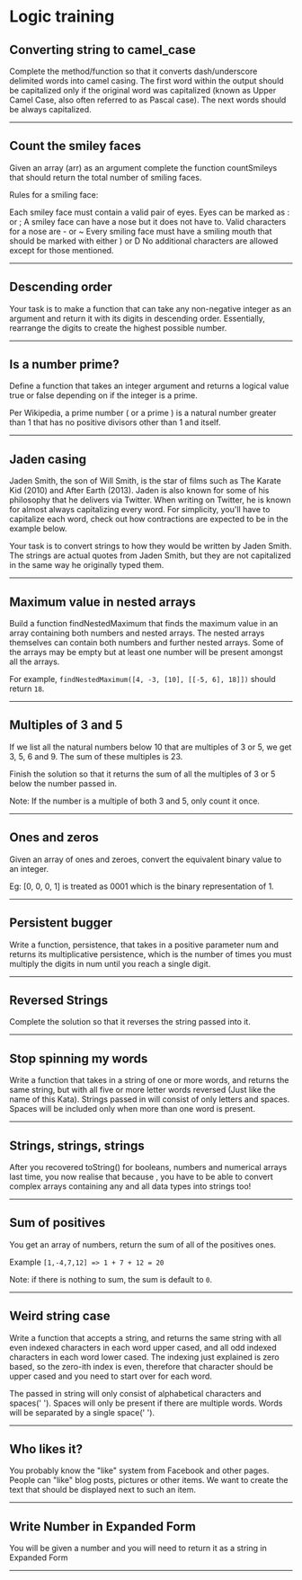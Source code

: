 
# Logic training


## Converting string to camel_case
Complete the method/function so that it converts dash/underscore delimited words into camel casing. The first word within the output should be capitalized only if the original word was capitalized (known as Upper Camel Case, also often referred to as Pascal case). The next words should be always capitalized.

---

## Count the smiley faces
Given an array (arr) as an argument complete the function countSmileys that should return the total number of smiling faces.

Rules for a smiling face:

Each smiley face must contain a valid pair of eyes. Eyes can be marked as : or ;
A smiley face can have a nose but it does not have to. Valid characters for a nose are - or ~
Every smiling face must have a smiling mouth that should be marked with either ) or D
No additional characters are allowed except for those mentioned.

---

## Descending order
Your task is to make a function that can take any non-negative integer as an argument and return it with its digits in descending order. Essentially, rearrange the digits to create the highest possible number.

---

## Is a number prime?
Define a function that takes an integer argument and returns a logical value true or false depending on if the integer is a prime.

Per Wikipedia, a prime number ( or a prime ) is a natural number greater than 1 that has no positive divisors other than 1 and itself.

---

## Jaden casing
Jaden Smith, the son of Will Smith, is the star of films such as The Karate Kid (2010) and After Earth (2013). Jaden is also known for some of his philosophy that he delivers via Twitter. When writing on Twitter, he is known for almost always capitalizing every word. For simplicity, you'll have to capitalize each word, check out how contractions are expected to be in the example below.

Your task is to convert strings to how they would be written by Jaden Smith. The strings are actual quotes from Jaden Smith, but they are not capitalized in the same way he originally typed them.

---

## Maximum value in nested arrays
Build a function findNestedMaximum that finds the maximum value in an array containing both numbers and nested arrays. The nested arrays themselves can contain both numbers and further nested arrays. Some of the arrays may be empty but at least one number will be present amongst all the arrays.

For example, `findNestedMaximum([4, -3, [10], [[-5, 6], 18]])` should return `18`.

---

## Multiples of 3 and 5
If we list all the natural numbers below 10 that are multiples of 3 or 5, we get 3, 5, 6 and 9. The sum of these multiples is 23.

Finish the solution so that it returns the sum of all the multiples of 3 or 5 below the number passed in.

Note: If the number is a multiple of both 3 and 5, only count it once.

---

## Ones and zeros
Given an array of ones and zeroes, convert the equivalent binary value to an integer.

Eg: [0, 0, 0, 1] is treated as 0001 which is the binary representation of 1.

---

## Persistent bugger
Write a function, persistence, that takes in a positive parameter num and returns its multiplicative persistence, which is the number of times you must multiply the digits in num until you reach a single digit.

---

## Reversed Strings
Complete the solution so that it reverses the string passed into it.

---

## Stop spinning my words
Write a function that takes in a string of one or more words, and returns the same string, but with all five or more letter words reversed (Just like the name of this Kata). Strings passed in will consist of only letters and spaces. Spaces will be included only when more than one word is present.

---

## Strings, strings, strings
After you recovered toString() for booleans, numbers and numerical arrays last time, you now realise that because , you have to be able to convert complex arrays containing any and all data types into strings too!

---

## Sum of positives
You get an array of numbers, return the sum of all of the positives ones.

Example `[1,-4,7,12] => 1 + 7 + 12 = 20`

Note: if there is nothing to sum, the sum is default to `0`.

---

## Weird string case
Write a function that accepts a string, and returns the same string with all even indexed characters in each word upper cased, and all odd indexed characters in each word lower cased. The indexing just explained is zero based, so the zero-ith index is even, therefore that character should be upper cased and you need to start over for each word.

The passed in string will only consist of alphabetical characters and spaces(' '). Spaces will only be present if there are multiple words. Words will be separated by a single space(' ').

---

## Who likes it?
You probably know the "like" system from Facebook and other pages. People can "like" blog posts, pictures or other items. We want to create the text that should be displayed next to such an item.

---

## Write Number in Expanded Form
You will be given a number and you will need to return it as a string in Expanded Form

---

